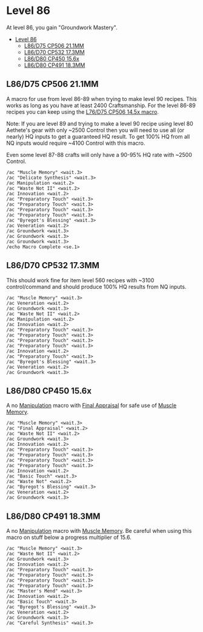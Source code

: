 # Level 86

At level 86, you gain "Groundwork Mastery".

- [Level 86](#level-86)
  - [L86/D75 CP506 21.1MM](#l86d75-cp506-211mm)
  - [L86/D70 CP532 17.3MM](#l86d70-cp532-173mm)
  - [L86/D80 CP450 15.6x](#l86d80-cp450-156x)
  - [L86/D80 CP491 18.3MM](#l86d80-cp491-183mm)

## L86/D75 CP506 21.1MM

A macro for use from level 86-89 when trying to make level 90 recipes.  This works as long as you have at least 2400 Craftsmanship.  For the level 86-89 recipes you can keep using the [L76/D75 CP506 14.5x macro](Level76CraftingMacros.md).

Note: If you are level 89 and trying to make a level 90 recipe using level 80 Aethete's gear with only ~2500 Control then you will need to use all (or nearly) HQ inputs to get a guaranteed HQ result.  To get 100% HQ from all NQ inputs would require ~4100 Control with this macro.

Even some level 87-88 crafts will only have a 90-95% HQ rate with ~2500 Control.  


```
/ac "Muscle Memory" <wait.3>
/ac "Delicate Synthesis" <wait.3>
/ac Manipulation <wait.2>
/ac "Waste Not II" <wait.2>
/ac Innovation <wait.2>
/ac "Preparatory Touch" <wait.3>
/ac "Preparatory Touch" <wait.3>
/ac "Preparatory Touch" <wait.3>
/ac "Preparatory Touch" <wait.3>
/ac "Byregot's Blessing" <wait.3>
/ac Veneration <wait.2>
/ac Groundwork <wait.3>
/ac Groundwork <wait.3>
/ac Groundwork <wait.3>
/echo Macro Complete <se.1>
```

## L86/D70 CP532 17.3MM

This should work fine for item level 560 recipes with ~3100 control/command and should produce 100% HQ results from NQ inputs.

```
/ac "Muscle Memory" <wait.3>
/ac Veneration <wait.2>
/ac Groundwork <wait.3>
/ac "Waste Not II" <wait.2>
/ac Manipulation <wait.2>
/ac Innovation <wait.2>
/ac "Preparatory Touch" <wait.3>
/ac "Preparatory Touch" <wait.3>
/ac "Preparatory Touch" <wait.3>
/ac "Preparatory Touch" <wait.3>
/ac Innovation <wait.2>
/ac "Preparatory Touch" <wait.3>
/ac "Byregot's Blessing" <wait.3>
/ac Veneration <wait.2>
/ac Groundwork <wait.3>
```

## L86/D80 CP450 15.6x

A no [Manipulation](https://ffxiv.consolegameswiki.com/wiki/Manipulation) macro with [Final Appraisal](https://ffxiv.consolegameswiki.com/wiki/Final_Appraisal) for safe use of [Muscle Memory](https://ffxiv.consolegameswiki.com/wiki/Muscle_Memory).

```
/ac "Muscle Memory" <wait.3>
/ac "Final Appraisal" <wait.2>
/ac "Waste Not II" <wait.2>
/ac Groundwork <wait.3>
/ac Innovation <wait.2>
/ac "Preparatory Touch" <wait.3>
/ac "Preparatory Touch" <wait.3>
/ac "Preparatory Touch" <wait.3>
/ac "Preparatory Touch" <wait.3>
/ac Innovation <wait.2>
/ac "Basic Touch" <wait.3>
/ac "Waste Not" <wait.2>
/ac "Byregot's Blessing" <wait.3>
/ac Veneration <wait.2>
/ac Groundwork <wait.3>
```

## L86/D80 CP491 18.3MM

A no [Manipulation](https://ffxiv.consolegameswiki.com/wiki/Manipulation) macro with [Muscle Memory](https://ffxiv.consolegameswiki.com/wiki/Muscle_Memory). Be careful when using this macro on stuff below a progress multiplier of 15.6.

```
/ac "Muscle Memory" <wait.3>
/ac "Waste Not II" <wait.2>
/ac Groundwork <wait.3>
/ac Innovation <wait.2>
/ac "Preparatory Touch" <wait.3>
/ac "Preparatory Touch" <wait.3>
/ac "Preparatory Touch" <wait.3>
/ac "Preparatory Touch" <wait.3>
/ac "Master's Mend" <wait.3>
/ac Innovation <wait.2>
/ac "Basic Touch" <wait.3>
/ac "Byregot's Blessing" <wait.3>
/ac Veneration <wait.2>
/ac Groundwork <wait.3>
/ac "Careful Synthesis" <wait.3>
```